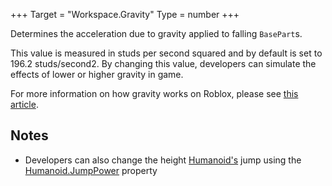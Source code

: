 +++
Target = "Workspace.Gravity"
Type = number
+++

Determines the acceleration due to gravity applied to falling `BasePart`s.This value is measured in studs per second squared and by default is set to 196.2 studs/second2. By changing this value, developers can simulate the effects of lower or higher gravity in game.For more information on how gravity works on Roblox, please see [this article][1].## Notes - Developers can also change the height [Humanoid's](https://developer.roblox.com/api-reference/class/Humanoid) jump using the [Humanoid.JumpPower](https://developer.roblox.com/api-reference/property/Humanoid/JumpPower) property[1]: https://developer.roblox.com/articles/Gravity